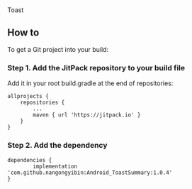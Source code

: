 # 

Toast


## How to ##

To get a Git project into your build:

### Step 1. Add the JitPack repository to your build file ###

Add it in your root build.gradle at the end of repositories:

	allprojects {
		repositories {
			...
			maven { url 'https://jitpack.io' }
		}
	}

### Step 2. Add the dependency ###

	dependencies {
	        implementation 'com.github.nangongyibin:Android_ToastSummary:1.0.4'
	}


